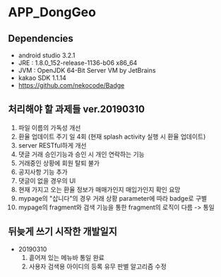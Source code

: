 # APP_DongGeo



## Dependencies
- android studio 3.2.1
- JRE : 1.8.0_152-release-1136-b06 x86_64
- JVM : OpenJDK 64-Bit Server VM by JetBrains
- kakao SDK 1.1.14
- https://github.com/nekocode/Badge

## 처리해야 할 과제들 ver.20190310
  1. 파일 이름의 가독성 개선
  2. 환율 업데이트 주기 일 4회 (현재 splash activity 실행 시 환율 업데이트)
  3. server RESTful하게 개선
  4. 댓글 거래 승인기능과 승인 시 개인 연락하는 기능
  5. 거래중인 상황에 회원 탈퇴 불가
  6. 공지사항 기능 추가
  7. 댓글이 없을 경우의 UI
  8. 현재 가지고 오는 환율 정보가 매매가인지 매입가인지 확인 요망
  9. mypage의 "삽니다"의 경우 거래 상황 parameter에 따라 badge로 구별
  10. mypage의 fragment와 검색 기능을 통한 fragment의 로직이 다름 -> 통일

## 뒤늦게 쓰기 시작한 개발일지
- 20190310
  1. 흩어져 있는 메뉴바 통일 완료
  2. 사용자 검색용 아이디의 등록 유무 판별 알고리즘 수정
